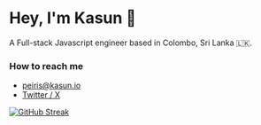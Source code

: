 # Hey, I'm Kasun 👋

A Full-stack Javascript engineer based in Colombo, Sri Lanka 🇱🇰.

### How to reach me

- [peiris@kasun.io](mailto:peiris@kasun.io)
- [Twitter / X](https://x.com/khpeiris)

[![GitHub Streak](https://github-readme-streak-stats.herokuapp.com?user=peiris&theme=whatsapp-light2&hide_border=true&mode=weekly)](https://git.io/streak-stats)
